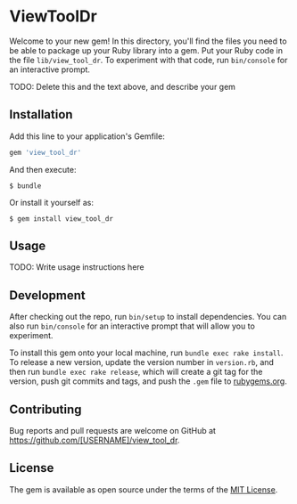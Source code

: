 # ViewToolDr

Welcome to your new gem! In this directory, you'll find the files you need to be able to package up your Ruby library into a gem. Put your Ruby code in the file `lib/view_tool_dr`. To experiment with that code, run `bin/console` for an interactive prompt.

TODO: Delete this and the text above, and describe your gem

## Installation

Add this line to your application's Gemfile:

```ruby
gem 'view_tool_dr'
```

And then execute:

    $ bundle

Or install it yourself as:

    $ gem install view_tool_dr

## Usage

TODO: Write usage instructions here

## Development

After checking out the repo, run `bin/setup` to install dependencies. You can also run `bin/console` for an interactive prompt that will allow you to experiment.

To install this gem onto your local machine, run `bundle exec rake install`. To release a new version, update the version number in `version.rb`, and then run `bundle exec rake release`, which will create a git tag for the version, push git commits and tags, and push the `.gem` file to [rubygems.org](https://rubygems.org).

## Contributing

Bug reports and pull requests are welcome on GitHub at https://github.com/[USERNAME]/view_tool_dr.

## License

The gem is available as open source under the terms of the [MIT License](https://opensource.org/licenses/MIT).
